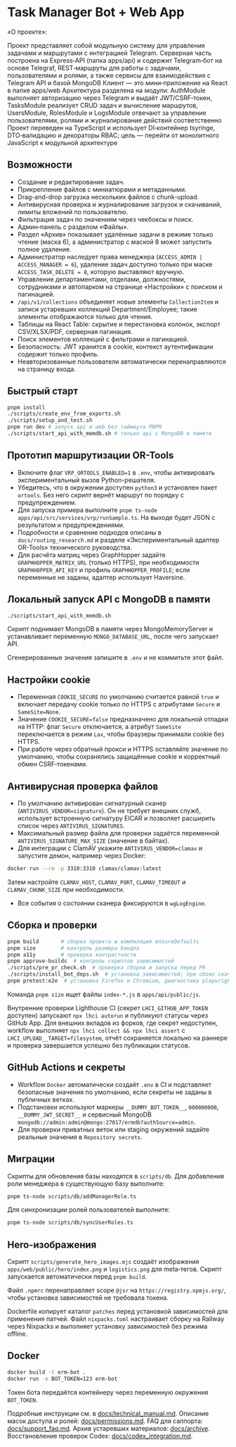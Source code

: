 <!-- Назначение файла: краткое описание возможностей проекта. Основные модули: api, web. -->

# Task Manager Bot + Web App

«О проекте»:

Проект представляет собой модульную систему для управления задачами и маршрутами с интеграцией Telegram. Серверная часть построена на Express‑API (папка apps/api) и содержит Telegram‑бот на основе Telegraf, REST‑маршруты для работы с задачами, пользователями и ролями, а также сервисы для взаимодействия с Telegram API и базой MongoDB
Клиент — это мини‑приложение на React в папке apps/web
Архитектура разделена на модули: AuthModule выполняет авторизацию через Telegram и выдаёт JWT/CSRF‑токен, TasksModule реализует CRUD задач и вычисление маршрутов, UsersModule, RolesModule и LogsModule отвечают за управление пользователями, ролями и журналирование действий соответственно
Проект переведен на TypeScript и использует DI‑контейнер tsyringe, DTO‑валидацию и декораторы RBAC; цель — перейти от монолитного JavaScript к модульной архитектуре


## Возможности

- Создание и редактирование задач.
- Прикрепление файлов с миниатюрами и метаданными.
- Drag-and-drop загрузка нескольких файлов с chunk-upload.
- Антивирусная проверка и журналирование загрузок и скачиваний, лимиты вложений по пользователю.
- Фильтрация задач по значениям через чекбоксы и поиск.
- Админ‑панель с разделом «Файлы».
- Раздел «Архив» показывает удалённые задачи в режиме только чтение (маска 6), а администратор с маской 8 может запустить полное удаление.
- Администратор наследует права менеджера (`ACCESS_ADMIN | ACCESS_MANAGER = 6`),
  удаление задач доступно только при маске `ACCESS_TASK_DELETE = 8`, которую
  выставляют вручную.
- Управление департаментами, отделами, должностями, сотрудниками и автопарком на странице «Настройки» с поиском и пагинацией.
- `/api/v1/collections` объединяет новые элементы `CollectionItem` и записи устаревших коллекций Department/Employee; такие элементы отображаются только для чтения.
- Таблицы на React Table: скрытие и перестановка колонок, экспорт CSV/XLSX/PDF, серверная пагинация.
- Поиск элементов коллекций с фильтрами и пагинацией.
- Безопасность: JWT хранится в cookie, контекст аутентификации содержит только профиль.
- Неавторизованные пользователи автоматически перенаправляются на страницу входа.

## Быстрый старт

```bash
pnpm install
./scripts/create_env_from_exports.sh
./scripts/setup_and_test.sh
pnpm run dev # запуск api и web без таймаута PNPM
./scripts/start_api_with_memdb.sh # только api с MongoDB в памяти
```

## Прототип маршрутизации OR-Tools

- Включите флаг `VRP_ORTOOLS_ENABLED=1` в `.env`, чтобы активировать экспериментальный вызов Python-решателя.
- Убедитесь, что в окружении доступен `python3` и установлен пакет `ortools`. Без него скрипт вернёт маршрут по порядку с предупреждением.
- Для запуска примера выполните `pnpm ts-node apps/api/src/services/vrp/runSample.ts`. На выходе будет JSON с результатом и предупреждениями.
- Подробности и сравнение подходов описаны в `docs/routing_research.md` и разделе «Экспериментальный адаптер OR-Tools» технического руководства.
- Для расчёта матриц через GraphHopper задайте `GRAPHHOPPER_MATRIX_URL` (только HTTPS), при необходимости `GRAPHHOPPER_API_KEY` и профиль `GRAPHHOPPER_PROFILE`; если переменные не заданы, адаптер использует Haversine.

## Локальный запуск API с MongoDB в памяти

```bash
./scripts/start_api_with_memdb.sh
```

Скрипт поднимает MongoDB в памяти через MongoMemoryServer и устанавливает переменную `MONGO_DATABASE_URL`, после чего запускает API.

Сгенерированные значения запишите в `.env` и не коммитьте этот файл.

## Настройки cookie

- Переменная `COOKIE_SECURE` по умолчанию считается равной `true` и включает передачу cookie только по HTTPS с атрибутами `Secure` и `SameSite=None`.
- Значение `COOKIE_SECURE=false` предназначено для локальной отладки на HTTP: флаг `Secure` отключается, а атрибут `SameSite` переключается в режим `Lax`, чтобы браузеры принимали cookie без HTTPS.
- При работе через обратный прокси и HTTPS оставляйте значение по умолчанию, чтобы сохранялись защищённые cookie и корректный обмен CSRF‑токенами.

## Антивирусная проверка файлов

- По умолчанию активирован сигнатурный сканер (`ANTIVIRUS_VENDOR=signature`). Он не требует внешних служб, использует
  встроенную сигнатуру EICAR и позволяет расширить список через `ANTIVIRUS_SIGNATURES`.
- Максимальный размер файла для проверки задаётся переменной `ANTIVIRUS_SIGNATURE_MAX_SIZE` (значение в байтах).
- Для интеграции с ClamAV укажите `ANTIVIRUS_VENDOR=clamav` и запустите демон, например через Docker:

```bash
docker run --rm -p 3310:3310 clamav/clamav:latest
```

  Затем настройте `CLAMAV_HOST`, `CLAMAV_PORT`, `CLAMAV_TIMEOUT` и `CLAMAV_CHUNK_SIZE` при необходимости.
- Все события о состоянии сканера фиксируются в `wgLogEngine`.

## Сборка и проверки

```bash
pnpm build       # сборка проекта и компиляция ensureDefaults
pnpm size        # контроль размера бандла
pnpm a11y        # проверка контрастности
pnpm approve-builds  # контроль скриптов зависимостей
./scripts/pre_pr_check.sh  # проверка сборки и запуска перед PR
./scripts/install_bot_deps.sh  # установка зависимостей; при сбоях скачивает pnpm из GitHub
pnpm pretest:e2e  # установка Firefox и Chromium, диагностика playwright doctor/--list и сборка перед e2e
```

Команда `pnpm size` ищет файлы `index-*.js` в `apps/api/public/js`.

Внутренние проверки Lighthouse CI (секрет `LHCI_GITHUB_APP_TOKEN` доступен) запускают `npx lhci autorun` и публикуют статусы через GitHub App. Для внешних вкладов из форков, где секрет недоступен, workflow выполняет `npx lhci collect && npx lhci assert` с `LHCI_UPLOAD__TARGET=filesystem`, отчёт сохраняется локально на раннере и проверка завершается успешно без публикации статусов.

## GitHub Actions и секреты

- Workflow `Docker` автоматически создаёт `.env` в CI и подставляет безопасные значения по умолчанию, если секреты не заданы в публичных ветках.
- Подстановки используют маркеры `__DUMMY_BOT_TOKEN__`, `000000000`, `__DUMMY_JWT_SECRET__` и сервисный MongoDB `mongodb://admin:admin@mongo:27017/ermdb?authSource=admin`.
- Для проверки приватных веток или staging окружений задайте реальные значения в `Repository secrets`.

## Миграции

Скрипты для обновления базы находятся в `scripts/db`. Для добавления роли
менеджера в существующую базу выполните:

```bash
pnpm ts-node scripts/db/addManagerRole.ts
```

Для синхронизации ролей пользователей выполните:

```bash
pnpm ts-node scripts/db/syncUserRoles.ts
```

## Hero-изображения

Скрипт `scripts/generate_hero_images.mjs` создаёт изображения `apps/web/public/hero/index.png`
и `logistics.png` для meta‑тегов. Скрипт запускается автоматически перед `pnpm build`.

Файл `.npmrc` перенаправляет scope `@jsr` на `https://registry.npmjs.org/`,
чтобы установка зависимостей не требовала токена.

Dockerfile копирует каталог `patches` перед установкой зависимостей для применения патчей.
Файл `nixpacks.toml` настраивает сборку на Railway через Nixpacks и выполняет установку зависимостей без режима offline.

## Docker

```bash
docker build -t erm-bot .
docker run -e BOT_TOKEN=123 erm-bot
```

Токен бота передаётся контейнеру через переменную окружения `BOT_TOKEN`.

Подробные инструкции см. в [docs/technical_manual.md](docs/technical_manual.md).
Описание масок доступа и ролей: [docs/permissions.md](docs/permissions.md).
FAQ для саппорта: [docs/support_faq.md](docs/support_faq.md).
Архив устаревших материалов: [docs/archive](docs/archive).
Восстановление проверок Codex: [docs/codex_integration.md](docs/codex_integration.md).
